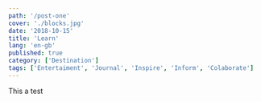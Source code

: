 ```yaml
---
path: '/post-one'
cover: './blocks.jpg'
date: '2018-10-15'
title: 'Learn'
lang: 'en-gb'
published: true
category: ['Destination']
tags: ['Entertaiment', 'Journal', 'Inspire', 'Inform', 'Colaborate']
---
```


This a test

